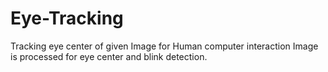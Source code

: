 # Eye-Tracking
Tracking eye center of given Image for Human computer interaction
Image is processed for eye center and blink detection.
